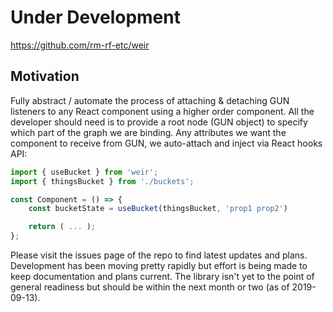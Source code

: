 # Under Development

https://github.com/rm-rf-etc/weir

## Motivation

Fully abstract / automate the process of attaching & detaching GUN listeners to any React component using a higher order component. All the developer should need is to provide a root node (GUN object) to specify which part of the graph we are binding. Any attributes we want the component to receive from GUN, we auto-attach and inject via React hooks API:

```javascript
import { useBucket } from 'weir';
import { thingsBucket } from './buckets';

const Component = () => {
    const bucketState = useBucket(thingsBucket, 'prop1 prop2')

    return ( ... );
};
```

Please visit the issues page of the repo to find latest updates and plans. Development has been moving pretty rapidly but effort is being made to keep documentation and plans current. The library isn't yet to the point of general readiness but should be within the next month or two (as of 2019-09-13).